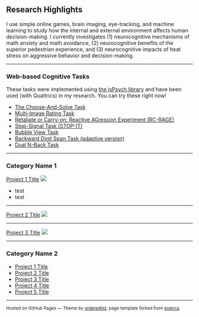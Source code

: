 ## Research Highlights
I use simple online games, brain imaging, eye-tracking, and machine learning to study how the internal and external environment affects human decision-making. I currently investigates (1) neurocognitive mechanisms of math anxiety and math avoidance, (2) neurocognitive benefits of the superior pedestrian experience, and (3) neurocognitive impacts of heat stress on aggressive behavior and decision-making.

---

### Web-based Cognitive Tasks
These tasks were implemented using [the jsPsych library](https://www.jspsych.org/) and have been used (with Qualtrics) in my research. You can try these right now!
* <a href="https://kywch.github.io/CAST_jsPsych/choose-and-solve-task.html" target="_blank">The Choose-And-Solve Task</a>
* [Multi-Image Rating Task](https://kywch.github.io/ImageRatingStudy/multi-rating.html)
* [Retaliate or Carry-on: Reactive AGression Experiment (RC-RAGE)](https://kywch.github.io/RC-RAGE_jsPsych/)
* [Stop-Signal Task (STOP-IT)](https://kywch.github.io/RC-RAGE_jsPsych/stop-signal.html)
* [Bubble View Task](https://kywch.github.io/BubbleView_jsPsych/)
* [Backward Digit Span Task (adaptive version)](https://kywch.github.io/WorkingMemoryTasks/backward-digit-span-adaptive.html)
* [Dual N-Back Task](https://kywch.github.io/WorkingMemoryTasks/dual-nback.html)


---

### Category Name 1

[Project 1 Title](/sample_page)
<img src="images/dummy_thumbnail.jpg?raw=true"/>
* test
* test

---
[Project 2 Title](/pdf/sample_presentation.pdf)
<img src="images/dummy_thumbnail.jpg?raw=true"/>

---
[Project 3 Title](http://example.com/)
<img src="images/dummy_thumbnail.jpg?raw=true"/>

---

### Category Name 2

- [Project 1 Title](http://example.com/)
- [Project 2 Title](http://example.com/)
- [Project 3 Title](http://example.com/)
- [Project 4 Title](http://example.com/)
- [Project 5 Title](http://example.com/)




---
<p><small>Hosted on GitHub Pages &mdash; Theme by <a href="https://github.com/orderedlist" target="_blank">orderedlist</a>, 
 page template forked from <a href="https://github.com/evanca/quick-portfolio" target="_blank">evanca</a>.</small></p>
